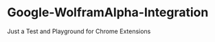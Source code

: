 Google-WolframAlpha-Integration
===============================

Just a Test and Playground for Chrome Extensions
